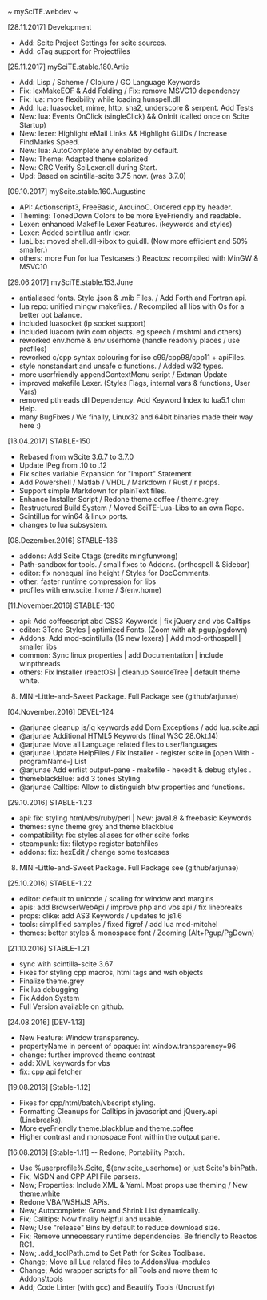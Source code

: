 ~ mySciTE.webdev ~

[28.11.2017] Development
- Add: Scite Project Settings for scite sources.
- Add: cTag support for Projectfiles

[25.11.2017] mySciTE.stable.180.Artie
- Add: Lisp / Scheme / Clojure / GO Language Keywords
- Fix: lexMakeEOF & Add Folding / Fix: remove MSVC10 dependency
- Fix: lua: more flexibility while loading hunspell.dll
- Add: lua: luasocket, mime, http, sha2, underscore & serpent. Add Tests
- New: lua: Events OnClick (singleClick) && OnInit (called once on Scite Startup) 
- New: lexer: Highlight eMail Links && Highlight GUIDs / Increase FindMarks Speed. 
- New: lua: AutoComplete any enabled by default.
- New: Theme: Adapted theme solarized
- New: CRC Verify SciLexer.dll during Start. 
- Upd: Based on scintilla-scite 3.7.5 now. (was 3.7.0)

[09.10.2017] myScite.stable.160.Augustine
- API: Actionscript3, FreeBasic, ArduinoC. Ordered cpp by header.
- Theming: TonedDown Colors to be more EyeFriendly and readable.
- Lexer: enhanced Makefile Lexer Features. (keywords and styles) 
- Lexer: Added scintillua antlr lexer. 
- luaLibs: moved shell.dll->ibox to gui.dll. (Now more efficient and 50% smaller.)
- others: more Fun for lua Testcases :) Reactos: recompiled with MinGW & MSVC10

[29.06.2017] mySciTE.stable.153.June
- antialiased fonts. Style .json & .mib Files. / Add Forth and Fortran api.
- lua repo: unified mingw makefiles. / Recompiled all libs with Os for a better opt balance.
- included luasocket (ip socket support) 
- included luacom (win com objects. eg speech / mshtml and others)
- reworked env.home & env.userhome (handle readonly places / use profiles)
- reworked c/cpp syntax colouring for iso c99/cpp98/cpp11 + apiFiles.
- style nonstandart and unsafe c functions. / Added w32 types.
- more userfriendly appendContextMenu script / Extman Update
- improved makefile Lexer. (Styles Flags, internal vars & functions, User Vars)
- removed pthreads dll Dependency. Add Keyword Index to lua5.1 chm Help.
- many BugFixes / We finally, Linux32 and 64bit binaries made their way here :)

[13.04.2017] STABLE-150
- Rebased from wScite 3.6.7 to 3.7.0
- Update lPeg from .10 to .12
- Fix scites variable Expansion for "Import" Statement 
- Add Powershell / Matlab / VHDL / Markdown / Rust / r props.
 - Support simple Markdown for plainText files.
- Enhance Installer Script / Redone theme.coffee / theme.grey
- Restructured Build System / Moved SciTE-Lua-Libs to an own Repo.
- Scintillua for win64 & linux ports.
- changes to lua subsystem.

[08.Dezember.2016] STABLE-136
- addons: Add Scite Ctags (credits mingfunwong)
 - Path-sandbox for tools. / small fixes to Addons. (orthospell & Sidebar)
- editor: fix nonequal line height / Styles for DocComments.
- other: faster runtime compression for libs
- profiles with env.scite_home / $(env.home)

[11.November.2016] STABLE-130
- api: Add coffeescript abd CSS3 Keywords | fix jQuery and vbs Calltips
- editor: 3Tone Styles | optimized Fonts. (Zoom with alt-pgup/pgdown)
- Addons: Add mod-scintilulla (15 new lexers) | Add mod-orthospell | smaller libs 
- common: Sync linux properties | add Documentation | include winpthreads
- others: Fix Installer (reactOS) | cleanup SourceTree | default theme white.
8) MINI-Little-and-Sweet Package. Full Package see (github/arjunae)
 
[04.November.2016] DEVEL-124
- @arjunae cleanup js/jq keywords add Dom Exceptions / add lua.scite.api	
- @arjunae Additional HTML5 Keywords (final W3C 28.Okt.14) 
- @arjunae Move all Language related files to user/languages
- @arjunae Update HelpFiles / Fix Installer - register scite in [open With -programName-] List
- @arjunae Add errlist output-pane - makefile - hexedit & debug styles .
-  themeblackBlue: add 3 tones Styling
- @arjunae Calltips: Allow to distinguish btw properties and functions.

[29.10.2016] STABLE-1.23
- api:  fix: styling html/vbs/ruby/perl | New: java1.8 & freebasic Keywords 
- themes: sync theme grey and theme blackblue
- compatibility: fix: styles aliases for other scite forks
- steampunk: fix: filetype register batchfiles
- addons: fix: hexEdit / change some testcases
 8) MINI-Little-and-Sweet Package. Full Package see (github/arjunae)

[25.10.2016] STABLE-1.22
- editor: default to unicode / scaling for window and margins
- apis:   add BrowserWebApi / improve php and vbs api / fix linebreaks
- props: clike: add AS3 Keywords / updates to js1.6
- tools: simplified samples / fixed figref / add lua mod-mitchel
- themes: better styles & monospace font / Zooming (Alt+Pgup/PgDown)

[21.10.2016] STABLE-1.21
- sync with scintilla-scite 3.67
- Fixes for styling cpp macros, html tags and wsh objects
- Finalize theme.grey
- Fix lua debugging
- Fix Addon System
- Full Version available on github.

[24.08.2016] [DEV-1.13]
- New Feature: Window transparency. 
-  propertyName in percent of opaque: int window.transparency=96
- change: further improved theme contrast
- add: XML keywords for vbs 
- fix: cpp api fetcher

[19.08.2016] [Stable-1.12]
- Fixes for cpp/html/batch/vbscript styling.
- Formatting Cleanups for Calltips in javascript and jQuery.api (Linebreaks).
- More eyeFriendly theme.blackblue and theme.coffee
- Higher contrast and monospace Font within the output pane. 

[16.08.2016] [Stable-1.11]
-- Redone; Portability Patch.
- Use %userprofile%\.Scite, $(env.scite_userhome) or just Scite's binPath.    
- Fix; MSDN and CPP API File parsers.
- New; Properties: Include XML & Yaml. Most props use theming / New theme.white
- Redone VBA/WSH/JS APis.
- New; Autocomplete: Grow and Shrink List dynamically.
- Fix; Calltips: Now finally helpful and usable.
- New; Use "release" Bins by default to reduce download size.
- Fix; Remove unnecessary runtime dependencies. Be friendly to Reactos RC1.
- New; .add_toolPath.cmd to Set Path for Scites Toolbase.
- Change; Move all Lua related files to Addons\lua-modules
- Change; Add wrapper scripts for all Tools and move them to Addons\tools
- Add; Code Linter (with gcc) and Beautify Tools (Uncrustify)
